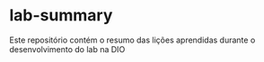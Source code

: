 # lab-summary
Este repositório contém o resumo das lições aprendidas durante o desenvolvimento do lab na DIO
